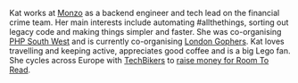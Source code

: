 Kat works at [Monzo](https://monzo.com/) as a backend engineer and tech lead on the financial crime team. Her main interests include automating #allthethings, sorting out legacy code and making things simpler and faster. She was co-organising [PHP South West](https://www.meetup.com/php-sw/) and is currently co-organising [London Gophers](https://www.meetup.com/Go-London-User-Group/). Kat loves travelling and keeping active, appreciates good coffee and is a big Lego fan. She cycles across Europe with [TechBikers](https://techbikers.com) to [raise money for Room To Read](https://www.justgiving.com/fundraising/techbikers-paris-to-london-2019-673).
